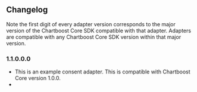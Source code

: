 ## Changelog

Note the first digit of every adapter version corresponds to the major version of the Chartboost Core SDK compatible with that adapter. 
Adapters are compatible with any Chartboost Core SDK version within that major version.

### 1.1.0.0.0
- This is an example consent adapter. This is compatible with Chartboost Core version 1.0.0.
- 
